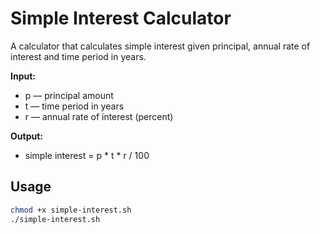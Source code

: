 # Simple Interest Calculator

A calculator that calculates simple interest given principal, annual rate of interest and time period in years.

**Input:**
- p — principal amount
- t — time period in years
- r — annual rate of interest (percent)

**Output:**
- simple interest = p * t * r / 100

## Usage
```bash
chmod +x simple-interest.sh
./simple-interest.sh
